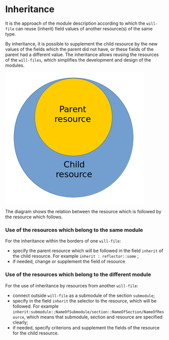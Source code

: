 # Inheritance

It is the approach of the module description according to which the <code>will-file</code> can reuse (inherit) field values of another resource(s) of the same type.

By inheritance, it is possible to supplement the child resource by the new values of the fields which the parent did not have, or these fields of the parent had a different value. The inheritance allows reusing the resources of the `will-files`, which simplifies the development and design of the modules.

![resources.inheritability.png](./Images/resources.inheritability.png)

The diagram shows the relation between the resource which is followed by the resource which follows.

### Use of the resources which belong to the same module

For the inheritance within the borders of one `will-file`:

- specify the parent resource which will be followed in the field `inherit` of the child resource. For example `inherit : reflector::some` ;
- if needed, change or supplement the field of resource

### Use of the resources which belong to the different module

For the use of inheritance by resources from another `will-file`:

- connect outside `will-file` as a submodule of the section `submodule`;
- specify in the field `inherit` the selector to the resource, which will be followed. For example `inherit:submodule::NameOfSubmodule/section::NameOfSection/NameOfResource`, which means that submodule, section and resource are specified clearly;
- if needed, specify criterions and supplement the fields of the resource for the child resource.
